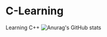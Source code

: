 # C-Learning
Learning C++
![Anurag's GitHub stats](https://github-readme-stats.vercel.app/api?username=Shaw75&show_icons=true&theme=radical)
